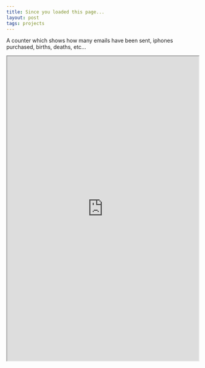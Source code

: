 ```yaml
---
title: Since you loaded this page...
layout: post
tags: projects
---
```

A counter which shows how many emails have been sent, iphones purchased, births, deaths, etc...
<iframe src="https://www.isaacdoescodes.com/sincethispageloaded" style="width: 100%; height: 800px;"></iframe>